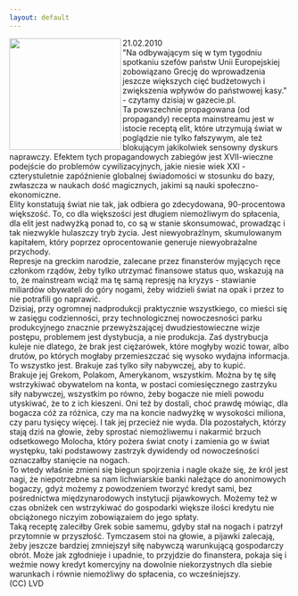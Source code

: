 ```yaml
---
layout: default
---
```

<img src="{{site.baseurl}}\articles\pictures\465.dogorynog.jpg"  align="left" width="200"><!--27--><p>
21.02.2010<br>"Na odbywającym się w tym tygodniu spotkaniu szefów państw Unii Europejskiej zobowiązano Grecję do wprowadzenia jeszcze większych cięć budżetowych i zwiększenia wpływów do państwowej kasy." - czytamy dzisiaj w gazecie.pl.<br>Ta powszechnie propagowana (od propagandy) recepta mainstreamu jest w istocie receptą elit, które utrzymują świat w poglądzie nie tylko fałszywym, ale też blokującym jakikolwiek sensowny dyskurs naprawczy. Efektem tych propagandowych zabiegów jest XVII-wieczne podejście do problemów cywilizacyjnych, jakie niesie wiek XXI - czterystuletnie zapóźnienie globalnej świadomości w stosunku do bazy, zwłaszcza w naukach dość magicznych, jakimi są nauki społeczno-ekonomiczne.<br>Elity konstatują świat nie tak, jak odbiera go zdecydowana, 90-procentowa większość. To, co dla większości jest długiem niemożliwym do spłacenia, dla elit jest nadwyżką ponad to, co są w stanie skonsumować, prowadząc i tak niezwykle hulaszczy tryb życia. Jest niewyobrażlnym, skumulowanym kapitałem, który poprzez oprocentowanie generuje niewyobrażalne przychody.<br>Represje na greckim narodzie, zalecane przez finansterów myjących ręce członkom rządów, żeby tylko utrzymać finansowe status quo, wskazują na to, że mainstream wciąż ma tę samą represję na kryzys - stawianie miliardów obywateli do góry nogami, żeby widzieli świat na opak i przez to nie potrafili go naprawić.<br>Dzisiaj, przy ogromnej nadprodukcji praktycznie wszystkiego, co mieści się w zasięgu codzienności, przy technologicznej nowoczesności parku produkcyjnego znacznie przewyższającej dwudziestowieczne wizje postępu, problemem jest dystybucja, a nie produkcja. Zaś dystrybucja kuleje nie dlatego, że brak jest ciężarówek, które mogłyby wozić towar, albo drutów, po których mogłaby przemieszczać się wysoko wydajna informacja. To wszystko jest. Brakuje zaś tylko siły nabywczej, aby to kupić.<br>Brakuje jej Grekom, Polakom, Amerykanom, wszystkim. Można by tę siłę wstrzykiwać obywatelom na konta, w postaci comiesięcznego zastrzyku siły nabywczej, wszystkim po równo, żeby bogacze nie mieli powodu utyskiwać, że to z ich kieszeni. Oni też by dostali, choć prawdę mówiąc, dla bogacza cóż za różnica, czy ma na koncie nadwyżkę w wysokości miliona, czy paru tysięcy więcej. I tak jej przecież nie wyda. Dla pozostałych, którzy stają dziś na głowie, żeby sprostać niemożliwemu i nakarmić brzuch odsetkowego Molocha, który pożera świat cnoty i zamienia go w świat występku, taki podstawowy zastrzyk dywidendy od nowocześności oznaczałby stanięcie na nogach.<br>To wtedy właśnie zmieni się biegun spojrzenia i nagle okaże się, że król jest nagi, że niepotrzebne sa nam lichwiarskie banki należące do anonimowych bogaczy, gdyż możemy z powodzeniem tworzyć kredyt sami, bez pośrednictwa międzynarodowych instytucji pijawkowych. Możemy też w czas obniżek cen wstrzykiwać do gospodarki większe ilości kredytu nie obciążonego niczyim zobowiązaiem do jego spłaty.<br>Taką receptę zaleciłby Grek sobie samemu, gdyby stał na nogach i patrzył przytomnie w przyszłość. Tymczasem stoi na głowie, a pijawki zalecają, żeby jeszcze bardziej zmniejszył siłę nabywczą warunkującą gospodarczy obrót. Może jak zgłodnieje i upadnie, to przyjdzie do finanstera, pokaja się i weźmie nowy kredyt komercyjny na dowolnie niekorzystnych dla siebie warunkach i równie niemożliwy do spłacenia, co wcześniejszy.<br>(CC) LVD</p>